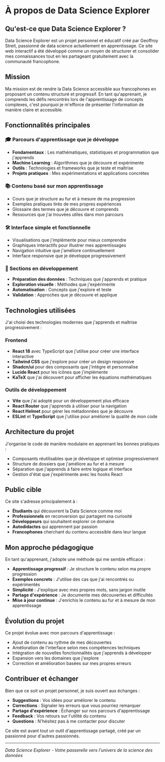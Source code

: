 # À propos de Data Science Explorer

## Qu'est-ce que Data Science Explorer ?

Data Science Explorer est un projet personnel et éducatif créé par Geoffroy Streit, passionné de data science actuellement en apprentissage. Ce site web interactif a été développé comme un moyen de structurer et consolider mes connaissances tout en les partageant gratuitement avec la communauté francophone.

## Mission

Ma mission est de rendre la Data Science accessible aux francophones en proposant un contenu structuré et progressif. En tant qu'apprenant, je comprends les défis rencontrés lors de l'apprentissage de concepts complexes, c'est pourquoi je m'efforce de présenter l'information de manière claire et accessible.

## Fonctionnalités principales

### 🎓 Parcours d'apprentissage que je développe
- **Fondamentaux** : Les mathématiques, statistiques et programmation que j'apprends
- **Machine Learning** : Algorithmes que je découvre et expérimente
- **Outils** : Technologies et frameworks que je teste et maîtrise
- **Projets pratiques** : Mes expérimentations et applications concrètes

### 📚 Contenu basé sur mon apprentissage
- Cours que je structure au fur et à mesure de ma progression
- Exemples pratiques tirés de mes propres expériences
- Glossaire des termes que je découvre et comprends
- Ressources que j'ai trouvées utiles dans mon parcours

### 🛠 Interface simple et fonctionnelle
- Visualisations que j'implémente pour mieux comprendre
- Graphiques interactifs pour illustrer mes apprentissages
- Navigation intuitive que j'améliore continuellement
- Interface responsive que je développe progressivement

### 🎯 Sections en développement
- **Préparation des données** : Techniques que j'apprends et pratique
- **Exploration visuelle** : Méthodes que j'expérimente
- **Automatisation** : Concepts que j'explore et teste
- **Validation** : Approches que je découvre et applique

## Technologies utilisées

J'ai choisi des technologies modernes que j'apprends et maîtrise progressivement :

### Frontend
- **React 18** avec TypeScript que j'utilise pour créer une interface interactive
- **Tailwind CSS** que j'explore pour créer un design responsive
- **Shadcn/ui** pour des composants que j'intègre et personnalise
- **Lucide React** pour les icônes que j'implémente
- **KaTeX** que j'ai découvert pour afficher les équations mathématiques

### Outils de développement
- **Vite** que j'ai adopté pour un développement plus efficace
- **React Router** que j'apprends à utiliser pour la navigation
- **React Helmet** pour gérer les métadonnées que je découvre
- **ESLint** et **TypeScript** que j'utilise pour améliorer la qualité de mon code

## Architecture du projet

J'organise le code de manière modulaire en apprenant les bonnes pratiques :
- Composants réutilisables que je développe et optimise progressivement
- Structure de dossiers que j'améliore au fur et à mesure
- Séparation que j'apprends à faire entre logique et interface
- Gestion d'état que j'expérimente avec les hooks React

## Public cible

Ce site s'adresse principalement à :

- **Étudiants** qui découvrent la Data Science comme moi
- **Professionnels** en reconversion qui partagent ma curiosité
- **Développeurs** qui souhaitent explorer ce domaine
- **Autodidactes** qui apprennent par passion
- **Francophones** cherchant du contenu accessible dans leur langue

## Mon approche pédagogique

En tant qu'apprenant, j'adopte une méthode qui me semble efficace :

- **Apprentissage progressif** : Je structure le contenu selon ma propre progression
- **Exemples concrets** : J'utilise des cas que j'ai rencontrés ou expérimentés
- **Simplicité** : J'explique avec mes propres mots, sans jargon inutile
- **Partage d'expérience** : Je documente mes découvertes et difficultés
- **Mise à jour continue** : J'enrichis le contenu au fur et à mesure de mon apprentissage

## Évolution du projet

Ce projet évolue avec mon parcours d'apprentissage :

- Ajout de contenu au rythme de mes découvertes
- Amélioration de l'interface selon mes compétences techniques
- Intégration de nouvelles fonctionnalités que j'apprends à développer
- Expansion vers les domaines que j'explore
- Correction et amélioration basées sur mes propres erreurs

## Contribuer et échanger

Bien que ce soit un projet personnel, je suis ouvert aux échanges :

- **Suggestions** : Vos idées pour améliorer le contenu
- **Corrections** : Signaler les erreurs que vous pourriez remarquer
- **Partage d'expérience** : Échanger sur nos parcours d'apprentissage
- **Feedback** : Vos retours sur l'utilité du contenu
- **Questions** : N'hésitez pas à me contacter pour discuter

Ce site est avant tout un outil d'apprentissage partagé, créé par un passionné pour d'autres passionnés.

---

*Data Science Explorer - Votre passerelle vers l'univers de la science des données*